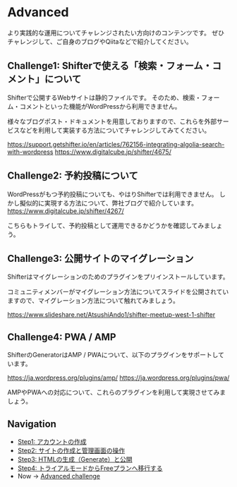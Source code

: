 # Advanced

より実践的な運用についてチャレンジされたい方向けのコンテンツです。
ぜひチャレンジして、ご自身のブログやQiitaなどで紹介してください。

## Challenge1: Shifterで使える「検索・フォーム・コメント」について

Shifterで公開するWebサイトは静的ファイルです。
そのため、検索・フォーム・コメントといった機能がWordPressから利用できません。

様々なブログポスト・ドキュメントを用意しておりますので、これらを外部サービスなどを利用して実装する方法についてチャレンジしてみてください。

https://support.getshifter.io/en/articles/762156-integrating-algolia-search-with-wordpress
https://www.digitalcube.jp/shifter/4675/

## Challenge2: 予約投稿について
WordPressがもつ予約投稿についても、やはりShifterでは利用できません。
しかし擬似的に実現する方法について、弊社ブログで紹介しています。
https://www.digitalcube.jp/shifter/4267/

こちらもトライして、予約投稿として運用できるかどうかを確認してみましょう。

## Challenge3: 公開サイトのマイグレーション

Shifterはマイグレーションのためのプラグインをプリインストールしています。

コミュニティメンバーがマイグレーション方法についてスライドを公開されていますので、マイグレーション方法について触れてみましょう。

https://www.slideshare.net/AtsushiAndo1/shifter-meetup-west-1-shifter

## Challenge4: PWA / AMP
ShifterのGeneratorはAMP / PWAについて、以下のプラグインをサポートしています。

https://ja.wordpress.org/plugins/amp/
https://ja.wordpress.org/plugins/pwa/

AMPやPWAへの対応について、これらのプラグインを利用して実現させてみましょう。


## Navigation

- [Step1: アカウントの作成](./step1.md)
- [Step2: サイトの作成と管理画面の操作](./step2.md)
- [Step3: HTMLの生成（Generate）と公開](./step3.md)
- [Step4: トライアルモードからFreeプランへ移行する](./step4.md)
- Now -> [Advanced challenge](./advanced.md)